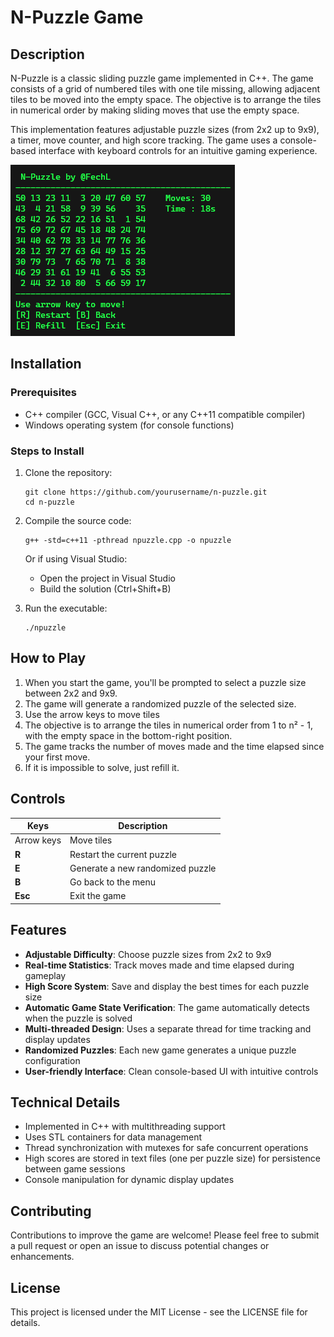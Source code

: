 # N-Puzzle Game

## Description
N-Puzzle is a classic sliding puzzle game implemented in C++. The game consists of a grid of numbered tiles with one tile missing, allowing adjacent tiles to be moved into the empty space. The objective is to arrange the tiles in numerical order by making sliding moves that use the empty space.

This implementation features adjustable puzzle sizes (from 2x2 up to 9x9), a timer, move counter, and high score tracking. The game uses a console-based interface with keyboard controls for an intuitive gaming experience.

![9x9.png](img/9x9.png)

## Installation

### Prerequisites
- C++ compiler (GCC, Visual C++, or any C++11 compatible compiler)
- Windows operating system (for console functions)

### Steps to Install
1. Clone the repository:
   ```
   git clone https://github.com/yourusername/n-puzzle.git
   cd n-puzzle
   ```

2. Compile the source code:
   ```
   g++ -std=c++11 -pthread npuzzle.cpp -o npuzzle
   ```
   
   Or if using Visual Studio:
   - Open the project in Visual Studio
   - Build the solution (Ctrl+Shift+B)

3. Run the executable:
   ```
   ./npuzzle
   ```

## How to Play

1. When you start the game, you'll be prompted to select a puzzle size between 2x2 and 9x9.
2. The game will generate a randomized puzzle of the selected size.
3. Use the arrow keys to move tiles
4. The objective is to arrange the tiles in numerical order from 1 to n² - 1, with the empty space in the bottom-right position.
5. The game tracks the number of moves made and the time elapsed since your first move.
6. If it is impossible to solve, just refill it.

## Controls

| Keys       | Description                       |
|------------|-----------------------------------|
| Arrow keys | Move tiles                        |
| **R**      |  Restart the current puzzle       |
| **E**      |  Generate a new randomized puzzle | 
| **B**      |  Go back to the menu              | 
| **Esc**    |  Exit the game                    | 

## Features

- **Adjustable Difficulty**: Choose puzzle sizes from 2x2 to 9x9
- **Real-time Statistics**: Track moves made and time elapsed during gameplay
- **High Score System**: Save and display the best times for each puzzle size
- **Automatic Game State Verification**: The game automatically detects when the puzzle is solved
- **Multi-threaded Design**: Uses a separate thread for time tracking and display updates
- **Randomized Puzzles**: Each new game generates a unique puzzle configuration
- **User-friendly Interface**: Clean console-based UI with intuitive controls

## Technical Details

- Implemented in C++ with multithreading support
- Uses STL containers for data management
- Thread synchronization with mutexes for safe concurrent operations
- High scores are stored in text files (one per puzzle size) for persistence between game sessions
- Console manipulation for dynamic display updates

## Contributing

Contributions to improve the game are welcome! Please feel free to submit a pull request or open an issue to discuss potential changes or enhancements.

## License

This project is licensed under the MIT License - see the LICENSE file for details.
